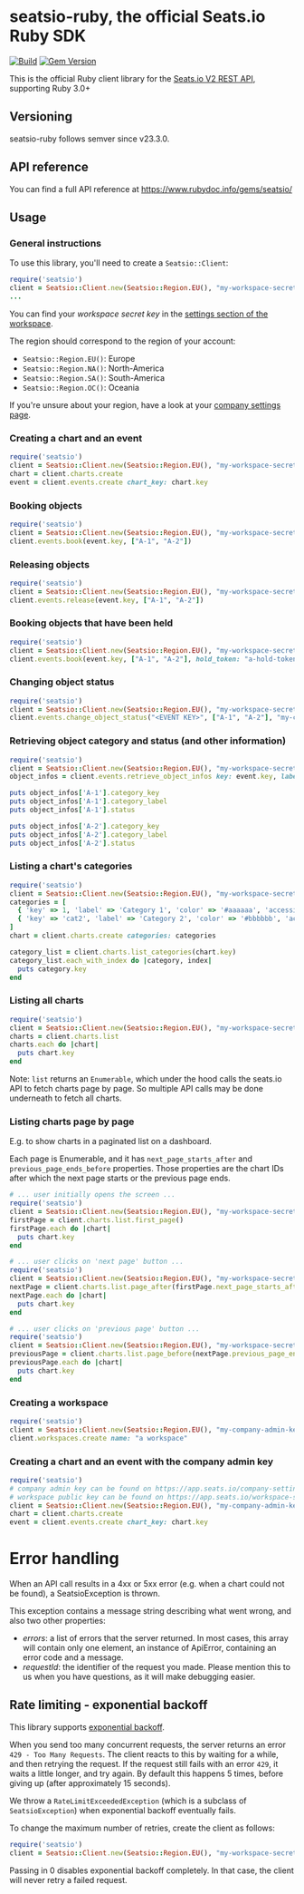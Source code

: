 # seatsio-ruby, the official Seats.io Ruby SDK

[![Build](https://github.com/seatsio/seatsio-ruby/workflows/Build/badge.svg)](https://github.com/seatsio/seatsio-ruby/actions/workflows/build.yml)
[![Gem Version](https://badge.fury.io/rb/seatsio.svg)](https://badge.fury.io/rb/seatsio)

This is the official Ruby client library for the [Seats.io V2 REST API](https://docs.seats.io/docs/api-overview), supporting Ruby 3.0+

## Versioning

seatsio-ruby follows semver since v23.3.0.

## API reference

You can find a full API reference at https://www.rubydoc.info/gems/seatsio/

## Usage

### General instructions

To use this library, you'll need to create a `Seatsio::Client`:

```ruby
require('seatsio')
client = Seatsio::Client.new(Seatsio::Region.EU(), "my-workspace-secret-key")
...
```

You can find your _workspace secret key_ in the [settings section of the workspace](https://app.seats.io/workspace-settings).

The region should correspond to the region of your account:

- `Seatsio::Region.EU()`: Europe
- `Seatsio::Region.NA()`: North-America
- `Seatsio::Region.SA()`: South-America
- `Seatsio::Region.OC()`: Oceania

If you're unsure about your region, have a look at your [company settings page](https://app.seats.io/company-settings).

### Creating a chart and an event

```ruby
require('seatsio')
client = Seatsio::Client.new(Seatsio::Region.EU(), "my-workspace-secret-key")
chart = client.charts.create
event = client.events.create chart_key: chart.key
```

### Booking objects

```ruby
require('seatsio')
client = Seatsio::Client.new(Seatsio::Region.EU(), "my-workspace-secret-key")
client.events.book(event.key, ["A-1", "A-2"])
```

### Releasing objects

```ruby
require('seatsio')
client = Seatsio::Client.new(Seatsio::Region.EU(), "my-workspace-secret-key")
client.events.release(event.key, ["A-1", "A-2"])
```

### Booking objects that have been held

```ruby
require('seatsio')
client = Seatsio::Client.new(Seatsio::Region.EU(), "my-workspace-secret-key")
client.events.book(event.key, ["A-1", "A-2"], hold_token: "a-hold-token")
```

### Changing object status

```ruby
require('seatsio')
client = Seatsio::Client.new(Seatsio::Region.EU(), "my-workspace-secret-key")
client.events.change_object_status("<EVENT KEY>", ["A-1", "A-2"], "my-custom-status")
```

### Retrieving object category and status (and other information)

```ruby
require('seatsio')
client = Seatsio::Client.new(Seatsio::Region.EU(), "my-workspace-secret-key")
object_infos = client.events.retrieve_object_infos key: event.key, labels: ['A-1', 'A-2']

puts object_infos['A-1'].category_key
puts object_infos['A-1'].category_label
puts object_infos['A-1'].status

puts object_infos['A-2'].category_key
puts object_infos['A-2'].category_label
puts object_infos['A-2'].status
```

### Listing a chart's categories

```ruby
require('seatsio')
client = Seatsio::Client.new(Seatsio::Region.EU(), "my-workspace-secret-key")
categories = [
  { 'key' => 1, 'label' => 'Category 1', 'color' => '#aaaaaa', 'accessible' => false },
  { 'key' => 'cat2', 'label' => 'Category 2', 'color' => '#bbbbbb', 'accessible' => true }
]
chart = client.charts.create categories: categories

category_list = client.charts.list_categories(chart.key)
category_list.each_with_index do |category, index|
  puts category.key
end
```

### Listing all charts

```ruby
require('seatsio')
client = Seatsio::Client.new(Seatsio::Region.EU(), "my-workspace-secret-key")
charts = client.charts.list
charts.each do |chart|
  puts chart.key
end
```

Note: `list` returns an `Enumerable`, which under the hood calls the seats.io API to fetch charts page by page. So multiple API calls may be done underneath to fetch all charts.

### Listing charts page by page

E.g. to show charts in a paginated list on a dashboard.

Each page is Enumerable, and it has `next_page_starts_after` and `previous_page_ends_before` properties. Those properties are the chart IDs after which the next page starts or the previous page ends.

```ruby
# ... user initially opens the screen ...
require('seatsio')
client = Seatsio::Client.new(Seatsio::Region.EU(), "my-workspace-secret-key")
firstPage = client.charts.list.first_page()
firstPage.each do |chart|
  puts chart.key
end
```

```ruby
# ... user clicks on 'next page' button ...
require('seatsio')
client = Seatsio::Client.new(Seatsio::Region.EU(), "my-workspace-secret-key")
nextPage = client.charts.list.page_after(firstPage.next_page_starts_after)
nextPage.each do |chart|
  puts chart.key
end
```

```ruby
# ... user clicks on 'previous page' button ...
require('seatsio')
client = Seatsio::Client.new(Seatsio::Region.EU(), "my-workspace-secret-key")
previousPage = client.charts.list.page_before(nextPage.previous_page_ends_before)
previousPage.each do |chart|
  puts chart.key
end
```

### Creating a workspace

```ruby
require('seatsio')
client = Seatsio::Client.new(Seatsio::Region.EU(), "my-company-admin-key") # can be found on https://app.seats.io/company-settings
client.workspaces.create name: "a workspace"
```

### Creating a chart and an event with the company admin key

```ruby
require('seatsio')
# company admin key can be found on https://app.seats.io/company-settings
# workspace public key can be found on https://app.seats.io/workspace-settings
client = Seatsio::Client.new(Seatsio::Region.EU(), "my-company-admin-key", "my-workspace-public-key")
chart = client.charts.create
event = client.events.create chart_key: chart.key
```

# Error handling

When an API call results in a 4xx or 5xx error (e.g. when a chart could not be found), a SeatsioException is thrown.

This exception contains a message string describing what went wrong, and also two other properties:

* *errors*: a list of errors that the server returned. In most cases, this array will contain only one element, an instance of ApiError, containing an error code and a message.
* *requestId*: the identifier of the request you made. Please mention this to us when you have questions, as it will make debugging easier.


## Rate limiting - exponential backoff

This library supports [exponential backoff](https://en.wikipedia.org/wiki/Exponential_backoff).

When you send too many concurrent requests, the server returns an error `429 - Too Many Requests`. The client reacts to this by waiting for a while, and then retrying the request.
If the request still fails with an error `429`, it waits a little longer, and try again. By default this happens 5 times, before giving up (after approximately 15 seconds).

We throw a `RateLimitExceededException` (which is a subclass of `SeatsioException`) when exponential backoff eventually fails.

To change the maximum number of retries, create the client as follows:

```ruby
require('seatsio')
client = Seatsio::Client.new(Seatsio::Region.EU(), "my-workspace-secret-key", max_retries = 3)
```

Passing in 0 disables exponential backoff completely. In that case, the client will never retry a failed request.

